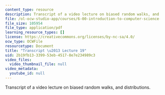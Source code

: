 ```yaml
---
content_type: resource
description: Transcript of a video lecture on biased random walks, and distributions.
file: /ol-ocw-studio-app/courses/6-00-introduction-to-computer-science-and-programming-fall-2008/2b19fb13339953eb45178e7e234989c3_6-00F08-L19.pdf
file_size: 105954
file_type: application/pdf
learning_resource_types: []
license: https://creativecommons.org/licenses/by-nc-sa/4.0/
ocw_type: OCWFile
resourcetype: Document
title: "Transcript \u2013 Lecture 19"
uid: 2b19fb13-3399-53eb-4517-8e7e234989c3
video_files:
  video_thumbnail_file: null
video_metadata:
  youtube_id: null
---
```

Transcript of a video lecture on biased random walks, and distributions.